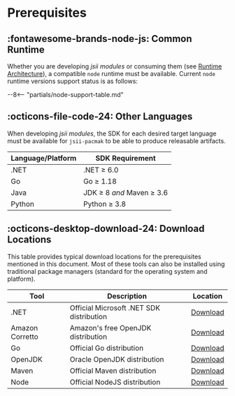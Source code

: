 # Prerequisites

## :fontawesome-brands-node-js: Common Runtime

Whether you are developing _jsii modules_ or consuming them (see [Runtime Architecture]), a compatible `node` runtime
must be available. Current `node` runtime versions support status is as follows:

--8<-- "partials/node-support-table.md"

[runtime architecture]: ../../overview/runtime-architecture.md

## :octicons-file-code-24: Other Languages

When developing _jsii modules_, the SDK for each desired target language must be available for `jsii-pacmak` to be able
to produce releasable artifacts.

| Language/Platform | SDK Requirement              |
| ----------------- | ---------------------------- |
| .NET              | .NET ≥ 6.0                   |
| Go                | Go ≥ 1.18                    |
| Java              | JDK ≥ 8 *and* Maven ≥ 3.6    |
| Python            | Python ≥ 3.8                 |


## :octicons-desktop-download-24: Download Locations

This table provides typical download locations for the prerequisites mentioned in this document. Most of these tools can
also be installed using traditional package managers (standard for the operating system and platform).

| Tool            | Description                              | Location                |
| --------------- | ---------------------------------------- | ------------------------|
| .NET            | Official Microsoft .NET SDK distribution | [Download][dl-dotnet]   |
| Amazon Corretto | Amazon's free OpenJDK distribution       | [Download][dl-corretto] |
| Go              | Official Go distribution                 | [Download][dl-go]       |
| OpenJDK         | Oracle OpenJDK distribution              | [Download][dl-openjdk]  |
| Maven           | Official Maven distribution              | [Download][dl-mvn]      |
| Node            | Official NodeJS distribution             | [Download][dl-node]     |

[dl-dotnet]: https://dotnet.microsoft.com/download
[dl-go]: https://golang.org/dl/
[dl-openjdk]: https://openjdk.java.net/install/index.html
[dl-corretto]: https://aws.amazon.com/fr/corretto/
[dl-mvn]: https://maven.apache.org/download.cgi
[dl-python]: https://www.python.org/downloads/
[dl-node]: https://nodejs.org/en/download/
